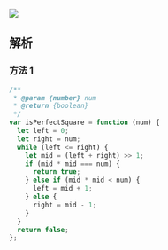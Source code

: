 ![](https://output66.oss-cn-beijing.aliyuncs.com/img/20220317110300.png)

## 解析

### 方法 1

```js
/**
 * @param {number} num
 * @return {boolean}
 */
var isPerfectSquare = function (num) {
  let left = 0;
  let right = num;
  while (left <= right) {
    let mid = (left + right) >> 1;
    if (mid * mid === num) {
      return true;
    } else if (mid * mid < num) {
      left = mid + 1;
    } else {
      right = mid - 1;
    }
  }
  return false;
};
```
